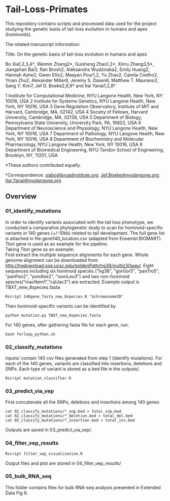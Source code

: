 # Tail-Loss-Primates
This repository contains scripts and processed data used for the project studying the genetic basis of tail-loss evolution in humans and apes (hominoids). 

The related manuscript information:  

Title: On the genetic basis of tail-loss evolution in humans and apes

Bo Xia1,2,3,4†, Weimin Zhang2*, Guisheng Zhao1,2*, Xinru Zhang3,5*, Jiangshan Bai3, Ran Brosh2, Aleksandra Wudzinska2, Emily Huang2, Hannah Ashe2, Gwen Ellis2, Maayan Pour1,2, Yu Zhao2, Camila Coelho2, Yinan Zhu2, Alexander Miller6, Jeremy S. Dasen6, Matthew T. Maurano2, Sang Y. Kim7, Jef D. Boeke2,8,9† and Itai Yanai1,2,8†

1 Institute for Computational Medicine, NYU Langone Health, New York, NY 10016, USA
2 Institute for Systems Genetics, NYU Langone Health, New York, NY 10016, USA
3 Gene Regulation Observatory, Institute of MIT and Harvard, Cambridge, MA, 02142, USA
4 Society of Fellows, Harvard University, Cambridge, MA, 02138, USA
5 Department of Biology, Pennsylvania State University, University Park, PA, 16802, USA
6 Department of Neuroscience and Physiology, NYU Langone Health, New York, NY 10016, USA
7 Department of Pathology, NYU Langone Health, New York, NY 10016, USA
8 Department of Biochemistry and Molecular Pharmacology, NYU Langone Health, New York, NY 10016, USA
9 Department of Biomedical Engineering, NYU Tandon School of Engineering, Brooklyn,
NY, 11201, USA

*These authors contributed equally.

†Correspondence: xiabo@broadinstitute.org; Jef.Boeke@nyulangone.org; Itai.Yanai@nyulangone.org


## Overview
### 01_identify_mutations
In order to identify variants associated with the tail loss phenotype, we conducted a comparative phylogenetic study to scan for hominoid-specific variants in 140 genes (+/-10kb) related to tail development. The full gene list is attached in file gene140_location.csv (adapted from Ensembl BIOMART). Tbxt gene is used as an example for the pipeline.  
Taking Tbxt gene as an example:  
First extract the multiple sequence alignments for each gene. Whole genome alignment can be downloaded from http://hgdownload.soe.ucsc.edu/goldenPath/hg38/multiz30way/. Eight sequences including six hominoid species ("hg38", "gorGor5", "panTro5", "panPan2", "ponAbe2", "nomLeu3") and  two non-hominoid species("macNem1","calJac3") are extracted. Example output is TBXT_new_8species.fasta
```
Rscript 140gene_fasta_new_8species.R "$chromosomeID"  
```
Then hominoid-specific variants can be identified by
```
python mutation.py TBXT_new_8species.fasta   
```
For 140 genes, after gathering fasta file for each gene, run:  
```
bash forloop_python.sh
```
### 02_classify_mutations
inputs/ contain 140 csv files generated from step 1 (identify mutations). For each of the 140 genes, variants are classified into insertions, deletions and SNPs. Each type of variant is stored as a bed file in the outputs/. 
```
Rscript mutation_classifier.R
```
### 03_predict_via_vep
First concatenate all the SNPs, deletions and insertions among 140 genes
```
cat 02_classify_mutations/*_snp.bed > total_snp.bed  
cat 02_classify_mutations/*_deletion.bed > total_del.bed  
cat 02_classify_mutations/*_insertion.bed > total_ins.bed
```
Outputs are saved in  03_predict_via_vep/.
### 04_filter_vep_results
```
Rscript filter_vep_visualization.R
```
Output files and plot are stored in 04_filter_vep_results/

### 05_bulk_RNA_seq
This folder contains files for bulk RNA-seq analysis presented in Extended Data Fig 9. 



